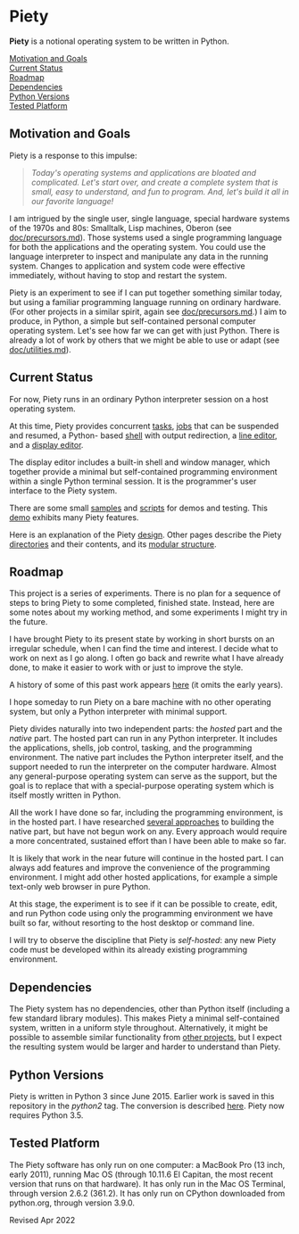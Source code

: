 
Piety
=====

**Piety** is a notional operating system to be written in Python.

[Motivation and Goals](#Motivation-and-Goals)  
[Current Status](#Current-Status)  
[Roadmap](#Roadmap)  
[Dependencies](#Dependencies)  
[Python Versions](#Python-Versions)  
[Tested Platform](#Tested-Platform)

## Motivation and Goals ##

Piety is a response to this impulse:

> *Today's operating systems and applications are bloated and
> complicated.  Let's start over, and create a complete system that is
> small, easy to understand, and fun to program.  And, let's build it
> all in our favorite language!*

I am intrigued by the single user, single language, special hardware
systems of the 1970s and 80s: Smalltalk, Lisp machines, Oberon (see
[doc/precursors.md](doc/precursors.md)).   Those systems used a single
programming language for both the applications and the operating system.
You could use the language interpreter to inspect and manipulate any data
in the running system.  Changes to application and system code were
effective immediately, without having to stop and restart the system.

Piety is an experiment to see if I can put together something similar
today, but using a familiar programming language running on ordinary
hardware. (For other projects in a similar spirit, again see
[doc/precursors.md](doc/precursors.md).)  I aim to produce, in Python, a
simple but self-contained personal computer operating system.  Let's  see
how far we can get with just Python. There is already a lot of work by
others that we might be able to use or adapt (see
[doc/utilities.md](doc/utilities.md)).

## Current Status ##

For now, Piety runs in an ordinary Python interpreter session on a host
operating system.   

At this time, Piety provides concurrent [tasks](piety/README.md),
[jobs](scripts/session.md) that can be suspended and resumed, a Python-
based [shell](shells/wyshka.md) with output redirection,  a [line
editor](editors/ed.md), and a [display editor](editors/edsel.md). 

The display editor includes a built-in shell and window manager, which
together provide a minimal but self-contained programming environment
within a single Python terminal session.  It is the programmer's user
interface to the Piety system.

There are some small [samples](samples/README.md) and
[scripts](scripts/README.md) for demos and testing.  This
[demo](scripts/demo.md) exhibits many Piety features.

Here is an explanation of the Piety [design](doc/analogies.md).   Other
pages describe the Piety [directories](DIRECTORIES.md) and their contents,
and its [modular structure](doc/modules.md).

## Roadmap ##

This project is a series of experiments. There is no plan for a sequence
of steps to bring Piety to some completed, finished state.  Instead, here
are some notes about my working method, and some experiments I might try
in the future.

I have brought Piety to its present state by working  in short
bursts on an irregular schedule, when I can find the time and interest.  I
decide what to work on next as I go along.  I often go back and rewrite
what I have already done, to make it easier to work with or just to
improve the style.

A history of some of this past work appears [here](BRANCH.md) (it omits
the early years).

I hope someday to run Piety on a bare machine with no other
operating system, but only a Python interpreter with minimal support.

Piety divides naturally into two independent parts: the *hosted* part and
the *native* part.  The hosted part can run in any Python interpreter. It
includes the applications, shells, job control, tasking, and the
programming environment. The native part includes the  Python interpreter
itself, and the support needed to run the interpreter  on the computer
hardware.   Almost any general-purpose operating system can serve as the
support, but the goal is to replace that with a special-purpose operating
system which is itself mostly written in Python.

All the work I have done so far, including the programming environment, is
in the hosted part.  I have researched [several
approaches](doc/baremachine.md) to building the native part, but have not
begun work on any.   Every approach would require a more concentrated,
sustained effort than I have been able to make so far.

It is likely that work in the near future will continue in the hosted part.
I can always add features and improve the convenience of the programming
environment.  I might add other hosted applications, for example a simple
text-only web browser in pure Python.  

At this stage, the experiment is to see if it can be possible to create,
edit, and run Python code using only the programming environment we have
built so far, without resorting to the host desktop or command line.

I will try to observe the discipline that Piety is *self-hosted*: any new
Piety code must be developed within its already existing programming
environment.

## Dependencies ##

The Piety system has no dependencies, other than Python itself
(including a few standard library modules).  This makes Piety a
minimal self-contained system, written in a uniform style throughout.
Alternatively, it might be possible to assemble similar functionality
from [other projects](doc/utilities.md), but I expect the resulting
system would be larger and harder to understand than Piety.

## Python Versions ##

Piety is written in Python 3 since June 2015.   Earlier work is saved in
this repository in the *python2* tag.  The conversion is described
[here](doc/python3.md).   Piety now requires Python 3.5.

## Tested Platform ##

The Piety software has only run on one computer: a MacBook
Pro (13 inch, early 2011), running Mac OS (through 10.11.6 El Capitan,
the most recent version that runs on that hardware).    It has only run in
the Mac OS Terminal, through version 2.6.2 (361.2). It has only
run on CPython downloaded from python.org, through version 3.9.0.

Revised Apr 2022

